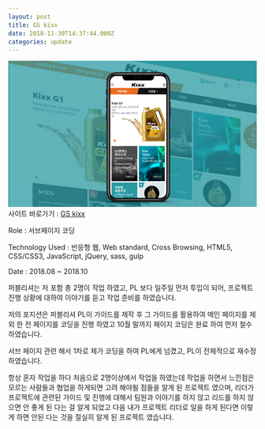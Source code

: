 ```yaml
---
layout: post
title: GS kixx
date: 2018-11-30T14:37:44.000Z
categories: update
---
```


<img src="/images/fulls/kixxoil.jpg" class="fit image"> 
사이트 바로가기 :   <a href="https://www.kixxoil.com" target="blank" class="go_link">GS kixx</a>

Role : 서브페이지 코딩

Technology Used : 반응형 웹, Web standard, Cross Browsing, HTML5, CSS/CSS3, JavaScript, jQuery, sass, gulp

Date :  2018.08 ~ 2018.10

퍼블리셔는 저 포함 총 2명이 작업 하였고, PL 보다 일주일 먼저 투입이 되어, 프로젝트 진행 상황에 대하여 이야기를 듣고 작업 준비를 하였습니다.

저의 포지션은 퍼블리셔 PL이 가이드를 제작 후 그 가이드를 활용하여 메인 페이지를 제외 한 전 페이지를 코딩을 진행 하였고 10월 말까지 페이지 코딩은 완료 하여 먼저 철수 하였습니다.

서브 페이지 관련 해서 1차로 제가 코딩을 하여 PL에게 넘겼고, PL이 전체적으로 재수정 하였습니다.

항상 혼자 작업을 하다 처음으로 2명이상에서 작업을 하였는데 작업을 하면서 느낀점은 모르는 사람들과 협업을 하게되면 고려 해야될 점들을 알게 된 프로젝트 였으며, 리더가 프로젝트에 관련된 가이드 및 진행에 대해서 팀원과 이야기를 하지 않고 리드를 하지 않으면 안 좋게 된 다는 걸 알게 되었고 다음 내가 프로젝트 리더로 일을 하게 된다면 이렇게 하면 안된 다는 것을 절실히 알게 된 프로젝트 였습니다. 

